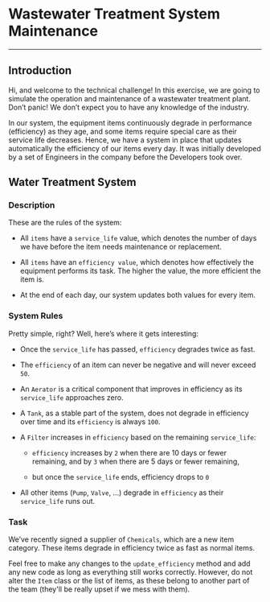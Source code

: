 # Wastewater Treatment System Maintenance
---
## Introduction 

Hi, and welcome to the technical challenge! In this exercise, we are going to simulate the operation and maintenance of a wastewater treatment plant. Don’t panic! We don’t expect you to have any knowledge of the industry. 

In our system, the equipment items continuously degrade in performance (efficiency) as they age, and some items require special care as their service life decreases. Hence, we have a system in place that updates automatically the efficiency of our items every day. It was initially developed by a set of Engineers in the company before the Developers took over. 

## Water Treatment System 

### Description

These are the rules of the system:

- All `items` have a `service_life` value, which denotes the number of days we have before the item needs maintenance or replacement.

- All `items` have an `efficiency value`, which denotes how effectively the equipment performs its task. The higher the value, the more efficient the item is.

- At the end of each day, our system updates both values for every item.

### System Rules

Pretty simple, right? Well, here’s where it gets interesting:

- Once the `service_life` has passed, `efficiency` degrades twice as fast.

- The `efficiency` of an item can never be negative and will never exceed `50`.

- An `Aerator` is a critical component that improves in efficiency as its `service_life` approaches zero.

- A `Tank`, as a stable part of the system, does not degrade in efficiency over time and its `efficiency` is always `100`. 

- A `Filter` increases in `efficiency` based on the remaining `service_life`:

    - `efficiency` increases by `2` when there are 10 days or fewer remaining, and by `3` when there are 5 days or fewer remaining, 

    - but once the `service_life` ends, efficiency drops to `0`

- All other items (`Pump`, `Valve`, …) degrade in `efficiency` as their `service_life` runs out.

### Task

We’ve recently signed a supplier of `Chemicals`, which are a new item category. These items degrade in efficiency twice as fast as normal items.

Feel free to make any changes to the `update_efficiency` method and add any new code as long as everything still works correctly. However, do not alter the `Item` class or the list of items, as these belong to another part of the team (they'll be really upset if we mess with them). 
